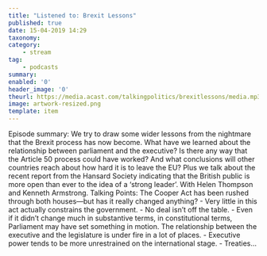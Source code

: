 ```yaml
---
title: "Listened to: Brexit Lessons"
published: true
date: 15-04-2019 14:29
taxonomy:
category:
	- stream
tag:
	- podcasts
summary:
enabled: '0'
header_image: '0'
theurl: https://media.acast.com/talkingpolitics/brexitlessons/media.mp3
image: artwork-resized.png
template: item
---
```

 
Episode summary: We try to draw some wider lessons from the nightmare that the Brexit process has now become. What have we learned about the relationship between parliament and the executive? Is there any way that the Article 50 process could have worked? And what conclusions will other countries reach about how hard it is to leave the EU? Plus we talk about the recent report from the Hansard Society indicating that the British public is more open than ever to the idea of a ‘strong leader’. With Helen Thompson and Kenneth Armstrong. Talking Points: The Cooper Act has been rushed through both houses—but has it really changed anything? - Very little in this act actually constrains the government. - No deal isn’t off the table. - Even if it didn’t change much in substantive terms, in constitutional terms, Parliament may have set something in motion. The relationship between the executive and the legislature is under fire in a lot of places. - Executive power tends to be more unrestrained on the international stage. - Treaties…
